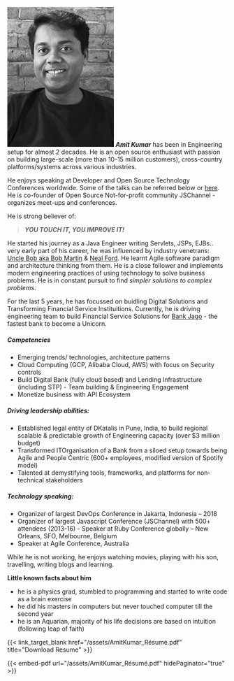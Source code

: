 
![](/img/black-n-white-headshot.jpg)  **_Amit Kumar_** has been in Engineering setup for almost 2 decades. He is an open source enthusiast with passion on building large-scale (more than 10-15 million customers), cross-country platforms/systems across various industries. 


He enjoys speaking at Developer and Open Source Technology Conferences worldwide. Some of the talks can be referred below or [here](/top/speaking/).
He is co-founder of Open Source Not-for-profit community JSChannel - organizes meet-ups and conferences. 

He is strong believer of:
> **_YOU TOUCH IT, YOU IMPROVE IT!_**

He started his journey as a Java Engineer writing Servlets, JSPs, EJBs.. very early part of his career, he was influenced by industry venetrans: [Uncle Bob aka Bob Martin](https://en.wikipedia.org/wiki/Robert_C._Martin) & [Neal Ford](http://nealford.com/). He learnt Agile software paradigm and architecture thinking from them. He is a close follower and implements modern engineering practices of using technology to solve business problems. He is in constant pursuit to find _simpler solutions to complex problems_.

For the last 5 years, he has focussed on buidling Digital Solutions and Transforming Financial Service Instituitions.
Currently, he is driving engineering team to build Financial Service Solutions for [Bank Jago](https://jago.com/) - the fastest bank to become a Unicorn.


##### Competencies
- Emerging trends/ technologies, architecture patterns
- Cloud Computing (GCP, Alibaba Cloud, AWS) with focus on Security controls
- Build Digital Bank (fully cloud based) and Lending Infrastructure (including STP) - Team building & Engineering Engagement
- Monetize business with API Ecosystem

##### Driving leadership abilities:
- Established legal entity of DKatalis in Pune, India, to build regional scalable & predictable growth of Engineering capacity (over $3 million budget)
- Transformed ITOrganisation of a Bank from a siloed setup towards being Agile and People Centric (600+ employees, modified version of Spotify model)
- Talented at demystifying tools, frameworks, and platforms for non-technical stakeholders

##### Technology speaking:
- Organizer of largest DevOps Conference in Jakarta, Indonesia – 2018
- Organizer of largest Javascript Conference (JSChannel) with 500+ attendees (2013-16) - Speaker at Ruby Conference globally – New Orleans, SFO, Melbourne, Belgium
- Speaker at Agile Conference, Australia


While he is not working, he enjoys watching movies, playing with his son, travelling, writing blogs and learning.

**Little known facts about him**
- he is a physics grad, stumbled to programming and started to write code as a brain exercise
- he did his masters in computers but never touched computer till the second year
- he is an Aquarian, majority of his life decisions are based on intuition (following leap of faith)

{{< link_target_blank  href="/assets/AmitKumar_Résumé.pdf" title="Download Resume" >}}

{{< embed-pdf url="/assets/AmitKumar_Résumé.pdf" hidePaginator="true"  >}}
